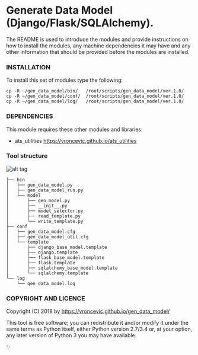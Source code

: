# Generate Data Model (Django/Flask/SQLAlchemy).

The README is used to introduce the modules and provide instructions on
how to install the modules, any machine dependencies it may have and any
other information that should be provided before the modules are installed.

### INSTALLATION

To install this set of modules type the following:

```
cp -R ~/gen_data_model/bin/   /root/scripts/gen_data_model/ver.1.0/
cp -R ~/gen_data_model/conf/  /root/scripts/gen_data_model/ver.1.0/
cp -R ~/gen_data_model/log/   /root/scripts/gen_data_model/ver.1.0/
```

### DEPENDENCIES

This module requires these other modules and libraries:

* ats_utilities https://vroncevic.github.io/ats_utilities

### Tool structure

![alt tag](https://raw.githubusercontent.com/vroncevic/gen_data_model/dev/python-tool-docs/gen_data_model.png)

```
├── bin
│   ├── gen_data_model.py
│   ├── gen_data_model_run.py
│   └── model
│       ├── gen_model.py
│       ├── __init__.py
│       ├── model_selector.py
│       ├── read_template.py
│       └── write_template.py
├── conf
│   ├── gen_data_model.cfg
│   ├── gen_data_model_util.cfg
│   └── template
│       ├── django_base_model.template
│       ├── django.template
│       ├── flask_base_model.template
│       ├── flask.template
│       ├── sqlalchemy_base_model.template
│       └── sqlalchemy.template
└── log
    └── gen_data_model.log
```

### COPYRIGHT AND LICENCE

Copyright (C) 2018 by https://vroncevic.github.io/gen_data_model/

This tool is free software; you can redistribute it and/or modify
it under the same terms as Python itself, either Python version 2.7/3.4 or,
at your option, any later version of Python 3 you may have available.

:sparkles:

